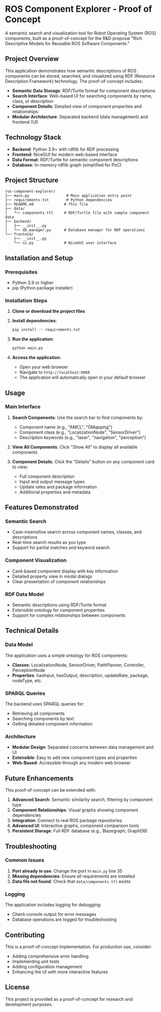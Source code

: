 # ROS Component Explorer - Proof of Concept

A semantic search and visualization tool for Robot Operating System (ROS) components, built as a proof-of-concept for the R&D proposal "Rich Descriptive Models for Reusable ROS Software Components."

## Project Overview

This application demonstrates how semantic descriptions of ROS components can be stored, searched, and visualized using RDF (Resource Description Framework) technology. The proof-of-concept includes:

- **Semantic Data Storage**: RDF/Turtle format for component descriptions
- **Search Interface**: Web-based UI for searching components by name, class, or description
- **Component Details**: Detailed view of component properties and relationships
- **Modular Architecture**: Separated backend (data management) and frontend (UI)

## Technology Stack

- **Backend**: Python 3.9+ with rdflib for RDF processing
- **Frontend**: NiceGUI for modern web-based interface
- **Data Format**: RDF/Turtle for semantic component descriptions
- **Database**: In-memory rdflib graph (simplified for PoC)

## Project Structure

```
ros-component-explorer/
├── main.py                 # Main application entry point
├── requirements.txt        # Python dependencies
├── README.md              # This file
├── data/
│   └── components.ttl     # RDF/Turtle file with sample component data
├── backend/
│   ├── __init__.py
│   └── db_manager.py      # Database manager for RDF operations
└── frontend/
    ├── __init__.py
    └── ui.py              # NiceGUI user interface
```

## Installation and Setup

### Prerequisites

- Python 3.9 or higher
- pip (Python package installer)

### Installation Steps

1. **Clone or download the project files**

2. **Install dependencies**:
   ```bash
   pip install -r requirements.txt
   ```

3. **Run the application**:
   ```bash
   python main.py
   ```

4. **Access the application**:
   - Open your web browser
   - Navigate to `http://localhost:8080`
   - The application will automatically open in your default browser

## Usage

### Main Interface

1. **Search Components**: Use the search bar to find components by:
   - Component name (e.g., "AMCL", "GMapping")
   - Component class (e.g., "LocalizationNode", "SensorDriver")
   - Description keywords (e.g., "laser", "navigation", "perception")

2. **View All Components**: Click "Show All" to display all available components

3. **Component Details**: Click the "Details" button on any component card to view:
   - Full component description
   - Input and output message types
   - Update rates and package information
   - Additional properties and metadata


## Features Demonstrated

### Semantic Search
- Case-insensitive search across component names, classes, and descriptions
- Real-time search results as you type
- Support for partial matches and keyword search

### Component Visualization
- Card-based component display with key information
- Detailed property view in modal dialogs
- Clear presentation of component relationships

### RDF Data Model
- Semantic descriptions using RDF/Turtle format
- Extensible ontology for component properties
- Support for complex relationships between components

## Technical Details

### Data Model

The application uses a simple ontology for ROS components:

- **Classes**: LocalizationNode, SensorDriver, PathPlanner, Controller, PerceptionNode
- **Properties**: hasInput, hasOutput, description, updateRate, package, nodeType, etc.

### SPARQL Queries

The backend uses SPARQL queries for:
- Retrieving all components
- Searching components by text
- Getting detailed component information

### Architecture

- **Modular Design**: Separated concerns between data management and UI
- **Extensible**: Easy to add new component types and properties
- **Web-Based**: Accessible through any modern web browser

## Future Enhancements

This proof-of-concept can be extended with:

1. **Advanced Search**: Semantic similarity search, filtering by component type
2. **Component Relationships**: Visual graphs showing component dependencies
3. **Integration**: Connect to real ROS package repositories
4. **Advanced UI**: Interactive graphs, component comparison tools
5. **Persistent Storage**: Full RDF database (e.g., Blazegraph, GraphDB)

## Troubleshooting

### Common Issues

1. **Port already in use**: Change the port in `main.py` line 35
2. **Missing dependencies**: Ensure all requirements are installed
3. **Data file not found**: Check that `data/components.ttl` exists

### Logging

The application includes logging for debugging:
- Check console output for error messages
- Database operations are logged for troubleshooting

## Contributing

This is a proof-of-concept implementation. For production use, consider:

- Adding comprehensive error handling
- Implementing unit tests
- Adding configuration management
- Enhancing the UI with more interactive features

## License

This project is provided as a proof-of-concept for research and development purposes. 
